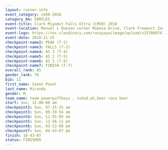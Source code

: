 ```yaml
---
layout: runner-info 
event_category: cm50-2018 
category_km: 50MILES 
event-title: Clark Miyamit Falls Ultra (CM50) 2018 
event-location: Manuel L Quezon corner Mimosa Drive, Clark Freeport Zone, Clark, Pampanga, Philippines 
event-logo: https://res.cloudinary.com/raceyaya/image/upload/v1570607412/logo/cm50_p8ydpq.jpg 
event-date: 2018-11-25 
checkpoint-name2: PEAK (T-2) 
checkpoint-name3: FALLS (T-3) 
checkpoint-name4: AS 3 (T-4) 
checkpoint-name5: AS 2 (T-5) 
checkpoint-name6: AS 1 (T-6) 
checkpoint-name7: FINISH (T-7) 
overall_rank: 85
gender_rank: 76
bib: 11
first_name: Simon Pavel
last_name: Miranda
gender: M
team_name: team powerpuffboys , tukod.ph,beer race beer
start: Sun, 12-00-00 am
checkpoint2: Sun, 07-15-25 am
checkpoint3: Sun, 09-39-54 am
checkpoint4: Sun, 11-55-05 am
checkpoint5: Sun, 12-56-11 pm
checkpoint6: Sun, 03-13-08 pm
checkpoint7: Sun, 04-43-07 pm
finish: 16-43-07
status: FINISHER
---
```

